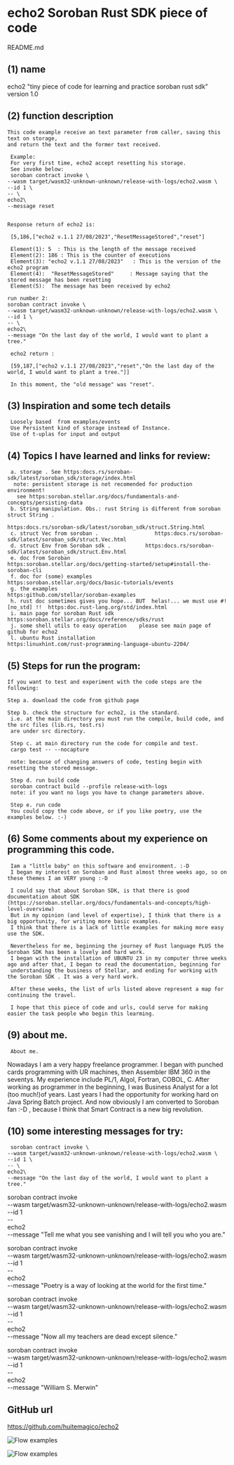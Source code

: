 # echo2 Soroban Rust SDK piece of code

  README.md 
  
##  (1) name 
  echo2 "tiny piece of code for learning and practice soroban rust sdk"
  version 1.0  
  
##  (2) function description
	 
    This code example receive an text parameter from caller, saving this text on storage,
	and return the text and the former text received.
	
	 Example:
	 For very first time, echo2 accept resetting his storage.
	 See invoke below:
	 soroban contract invoke \
    --wasm target/wasm32-unknown-unknown/release-with-logs/echo2.wasm \
    --id 1 \
    -- \
    echo2\
    --message reset
	
	
	Response return of echo2 is:
	
	 [5,186,["echo2 v.1.1 27/08/2023","ResetMessageStored","reset"]
	 
	 Element(1): 5  : This is the length of the message received
	 Element(2): 186 : This is the counter of executions
	 Element(3): "echo2 v.1.1 27/08/2023"   : This is the version of the echo2 program
	 Element(4):  "ResetMessageStored"     : Message saying that the stored message has been resetting
	 Element(5):  The message has been received by echo2
	 	   
	run number 2:	   
	soroban contract invoke \
    --wasm target/wasm32-unknown-unknown/release-with-logs/echo2.wasm \
    --id 1 \
    -- \
    echo2\
    --message "On the last day of the world, I would want to plant a tree."
	
	 echo2 return :
	 
	 [59,187,["echo2 v.1.1 27/08/2023","reset","On the last day of the world, I would want to plant a tree."]]
	 
	 In this moment, the "old message" was "reset".
	 
		   

	
 ##	 (3) Inspiration and some tech details
	 Loosely based  from examples/events 
	 Use Persistent kind of storage instead of Instance.
	 Use of t-uplas for input and output
	 
 ##	 (4) Topics I have learned and links for review:
	 
	 a. storage . See https:docs.rs/soroban-sdk/latest/soroban_sdk/storage/index.html
	  note: persistent storage is not recomended for production environment! 
	   see https:soroban.stellar.org/docs/fundamentals-and-concepts/persisting-data
	 b. String manipulation. Obs.: rust String is different from soroban struct String . 
	                                                                https:docs.rs/soroban-sdk/latest/soroban_sdk/struct.String.html
	 c. struct Vec from soroban .                  https:docs.rs/soroban-sdk/latest/soroban_sdk/struct.Vec.html
	 d. struct Env from Soroban sdk .           https:docs.rs/soroban-sdk/latest/soroban_sdk/struct.Env.html
	 e. doc from Soroban                              https:soroban.stellar.org/docs/getting-started/setup#install-the-soroban-cli
	 f. doc for (some) examples                   https:soroban.stellar.org/docs/basic-tutorials/events
	 g. the examples                                    https:github.com/stellar/soroban-examples
	 h. rust doc sometimes gives you hope... BUT  helas!... we must use #![no_std] !!  https:doc.rust-lang.org/std/index.html
	 i. main page for soroban Rust sdk       https:soroban.stellar.org/docs/reference/sdks/rust
	 j. some shell utils to easy operation    please see main page of github for echo2 
	 l. ubuntu Rust installation                  https:linuxhint.com/rust-programming-language-ubuntu-2204/
	 
 ##	(5)	Steps for run the program:
	If you want to test and experiment with the code steps are the following:
	
	Step a. download the code from github page
	
	Step b. check the structure for echo2, is the standard.
	 i.e. at the main directory you must run the compile, build code, and the src files (lib.rs, test.rs) 
	 are under src directory.
	 
	 Step c. at main directory run the code for compile and test.
	 cargo test -- --nocapture

     note: because of changing answers of code, testing begin with resetting the stored message.
	 
	 Step d. run build code
	 soroban contract build --profile release-with-logs
	 note: if you want no logs you have to change parameters above.
	 	 
	 Step e. run code
	 You could copy the code above, or if you like poetry, use the examples below. :-)
	 

##	 (6) Some comments about my experience on programming this code.
	 Iam a "little baby" on this software and environment. :-D
	 I began my interest on Soroban and Rust almost three weeks ago, so on these themes I am VERY young :-D
	 
	 I could say that about Soroban SDK, is that there is good documentation about SDK (https://soroban.stellar.org/docs/fundamentals-and-concepts/high-level-overview)
	 But in my opinion (and level of expertise), I think that there is a big opportunity, for writing more basic examples.
	 I think that there is a lack of little examples for making more easy use the SDK.
	 
	 Nevertheless for me, beginning the journey of Rust language PLUS the Soroban SDK has been a lovely and hard work.
	 I began with the installation of UBUNTU 23 in my computer three weeks ago and after that, I began to read the documentation, beginning for 
	 understanding the business of Stellar, and ending for working with the Soroban SDK . It was a very hard work.
	 
	 After these weeks, the list of urls listed above represent a map for continuing the travel.
	 
	 I hope that this piece of code and urls, could serve for making easier the task people who begin this learming.
	 
##	 (9) about me.
	 About me.
Nowadays I am a very happy freelance programmer.
I began with punched cards programming with UR machines, then Assembler IBM 360 in the seventys.
My experience include PL/1, Algol, Fortran, COBOL, C.
After working as programmer in the beginning, I was Business Analyst for a lot (too much!)of years.
Last years I had the opportunity for working hard on Java Spring Batch project.
And now obviously I am converted to Soroban fan :-D , because I think that Smart Contract is a new big revolution.
	 
##	 (10) some interesting messages for try:
	 soroban contract invoke \
    --wasm target/wasm32-unknown-unknown/release-with-logs/echo2.wasm \
    --id 1 \
    -- \
    echo2\
    --message "On the last day of the world, I would want to plant a tree."

soroban contract invoke \
    --wasm target/wasm32-unknown-unknown/release-with-logs/echo2.wasm \
    --id 1 \
    -- \
    echo2\
    --message "Tell me what you see vanishing and I will tell you who you are."


soroban contract invoke \
    --wasm target/wasm32-unknown-unknown/release-with-logs/echo2.wasm \
    --id 1 \
    -- \
    echo2\
    --message "Poetry is a way of looking at the world for the first time."


soroban contract invoke \
    --wasm target/wasm32-unknown-unknown/release-with-logs/echo2.wasm \
    --id 1 \
    -- \
    echo2\
    --message "Now all my teachers are dead except silence."

soroban contract invoke \
    --wasm target/wasm32-unknown-unknown/release-with-logs/echo2.wasm \
    --id 1 \
    -- \
    echo2\
    --message "William S. Merwin"
	
## GitHub url
https://github.com/huitemagico/echo2


![Flow examples](echo2scheme.png)

![Flow examples](echo2seqdiag.png)





